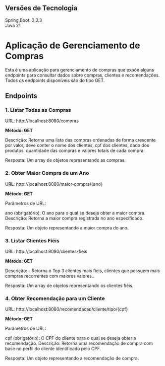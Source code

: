 ## Versões de Tecnologia ##
Spring Boot: 3.3.3<br>
Java 21<br>

# Aplicação de Gerenciamento de Compras
Esta é uma aplicação para gerenciamento de compras que expõe alguns endpoints para consultar dados sobre compras, clientes e recomendações. Todos os endpoints disponíveis são do tipo GET.

## Endpoints
### 1. Listar Todas as Compras ###
URL: http://localhost:8080/compras

**Método:  GET**

Descrição: Retorna uma lista das compras ordenadas de forma
crescente por valor, deve conter o nome dos clientes, cpf dos clientes,
dado dos produtos, quantidade das compras e valores totais de cada
compra.

Resposta: Um array de objetos representando as compras.

### 2. Obter Maior Compra de um Ano ###
URL: http://localhost:8080/maior-compra/{ano}

**Método: GET**

Parâmetros de URL:

ano (obrigatório): O ano para o qual se deseja obter a maior compra.
Descrição: Retorna a maior compra registrada no ano especificado.

Resposta: Um objeto representando a maior compra do ano.

### 3. Listar Clientes Fiéis ###
URL: http://localhost:8080/clientes-fieis

**Método: GET**

Descrição: - Retorna o Top 3 clientes mais fieis, clientes que possuem mais compras recorrentes com maiores valores..

Resposta: Um array de objetos representando os clientes fiéis.

### 4. Obter Recomendação para um Cliente ### 
URL: http://localhost:8080/recomendacao/cliente/tipo/{cpf}

**Método: GET**

Parâmetros de URL:

cpf (obrigatório): O CPF do cliente para o qual se deseja obter a recomendação.
Descrição: Retorna uma recomendação de compra com base no perfil do cliente identificado pelo CPF.

Resposta: Um objeto representando a recomendação de compra.
